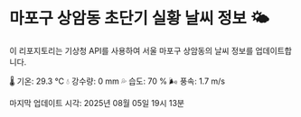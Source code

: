 
# 마포구 상암동 초단기 실황 날씨 정보 🌤️

이 리포지토리는 기상청 API를 사용하여 서울 마포구 상암동의 날씨 정보를 업데이트합니다. 

🌡️ 기온: 29.3 ℃
💧 강수량: 0 mm
💦 습도: 70 %
🌬️ 풍속: 1.7 m/s

마지막 업데이트 시각: 2025년 08월 05일 19시 13분    
